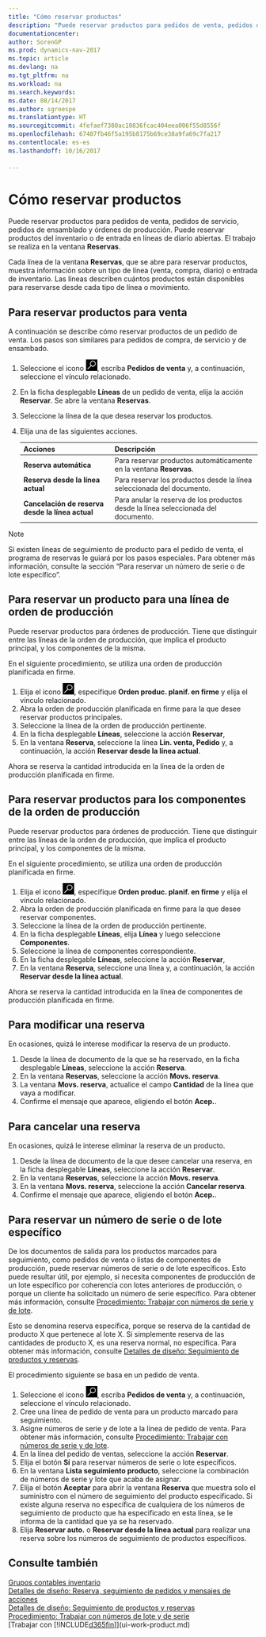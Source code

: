 ```yaml
---
title: "Cómo reservar productos"
description: "Puede reservar productos para pedidos de venta, pedidos de compra, y órdenes de producción. Puede reservar productos del inventario o de entrada en líneas de documento abiertas."
documentationcenter: 
author: SorenGP
ms.prod: dynamics-nav-2017
ms.topic: article
ms.devlang: na
ms.tgt_pltfrm: na
ms.workload: na
ms.search.keywords: 
ms.date: 08/14/2017
ms.author: sgroespe
ms.translationtype: HT
ms.sourcegitcommit: 4fefaef7380ac10836fcac404eea006f55d8556f
ms.openlocfilehash: 67487fb46f5a195b8175b69ce38a9fa69c7fa217
ms.contentlocale: es-es
ms.lasthandoff: 10/16/2017

---
```

# <a name="how-to-reserve-items"></a>Cómo reservar productos
Puede reservar productos para pedidos de venta, pedidos de servicio, pedidos de ensamblado y órdenes de producción. Puede reservar productos del inventario o de entrada en líneas de diario abiertas. El trabajo se realiza en la ventana **Reservas**.

Cada línea de la ventana **Reservas**, que se abre para reservar productos, muestra información sobre un tipo de línea (venta, compra, diario) o entrada de inventario. Las líneas describen cuántos productos están disponibles para reservarse desde cada tipo de línea o movimiento.

## <a name="to-reserve-items-for-sales"></a>Para reservar productos para venta
A continuación se describe cómo reservar productos de un pedido de venta. Los pasos son similares para pedidos de compra, de servicio y de ensambado.  
1.  Seleccione el icono ![Buscar página o informe](media/ui-search/search_small.png "icono Buscar página o informe"), escriba **Pedidos de venta** y, a continuación, seleccione el vínculo relacionado.  
2.  En la ficha desplegable **Líneas** de un pedido de venta, elija la acción **Reservar**. Se abre la ventana **Reservas**.  
3. Seleccione la línea de la que desea reservar los productos.  
4. Elija una de las siguientes acciones.  

    |**Acciones**|**Descripción**|
    |------------------|---------------------|  
    |**Reserva automática**|Para reservar productos automáticamente en la ventana **Reservas**.|  
    |**Reserva desde la línea actual**|Para reservar los productos desde la línea seleccionada del documento.|  
    |**Cancelación de reserva desde la línea actual**|Para anular la reserva de los productos desde la línea seleccionada del documento.|

> [!NOTE]  
>  Si existen líneas de seguimiento de producto para el pedido de venta, el programa de reservas le guiará por los pasos especiales. Para obtener más información, consulte la sección “Para reservar un número de serie o de lote específico”.  

## <a name="to-reserve-an-item-for-a-production-order-line"></a>Para reservar un producto para una línea de orden de producción  
Puede reservar productos para órdenes de producción. Tiene que distinguir entre las líneas de la orden de producción, que implica el producto principal, y los componentes de la misma.

En el siguiente procedimiento, se utiliza una orden de producción planificada en firme.   
1. Elija el icono ![Buscar página o informe](media/ui-search/search_small.png "icono Buscar página o informe"), especifique **Orden produc. planif. en firme** y elija el vínculo relacionado.  
2. Abra la orden de producción planificada en firme para la que desee reservar productos principales.  
3. Seleccione la línea de la orden de producción pertinente.  
4. En la ficha desplegable **Líneas**, seleccione la acción **Reservar**,
5. En la ventana **Reserva**, seleccione la línea **Lín. venta, Pedido** y, a continuación, la acción **Reservar desde la línea actual**.  

Ahora se reserva la cantidad introducida en la línea de la orden de producción planificada en firme.

## <a name="to-reserve-items-for-production-order-components"></a>Para reservar productos para los componentes de la orden de producción  
Puede reservar productos para órdenes de producción. Tiene que distinguir entre las líneas de la orden de producción, que implica el producto principal, y los componentes de la misma.

En el siguiente procedimiento, se utiliza una orden de producción planificada en firme.    
1. Elija el icono ![Buscar página o informe](media/ui-search/search_small.png "icono Buscar página o informe"), especifique **Orden produc. planif. en firme** y elija el vínculo relacionado.  
2. Abra la orden de producción planificada en firme para la que desee reservar componentes.  
3. Seleccione la línea de la orden de producción pertinente.  
4. En la ficha desplegable **Líneas**, elija **Línea** y luego seleccione **Componentes**.  
5. Seleccione la línea de componentes correspondiente.  
6. En la ficha desplegable **Líneas**, seleccione la acción **Reservar**,  
7. En la ventana **Reserva**, seleccione una línea y, a continuación, la acción **Reservar desde la línea actual**.  

Ahora se reserva la cantidad introducida en la línea de componentes de producción planificada en firme.

## <a name="to-change-a-reservation"></a>Para modificar una reserva  
En ocasiones, quizá le interese modificar la reserva de un producto.   
1. Desde la línea de documento de la que se ha reservado, en la ficha desplegable **Líneas**, seleccione la acción **Reserva**.  
2. En la ventana **Reservas**, seleccione la acción **Movs. reserva**.
3. La ventana **Movs. reserva**, actualice el campo **Cantidad** de la línea que vaya a modificar.
4. Confirme el mensaje que aparece, eligiendo el botón **Acep.**.

## <a name="to-cancel-a-reservation"></a>Para cancelar una reserva  
En ocasiones, quizá le interese eliminar la reserva de un producto.   
1. Desde la línea de documento de la que desee cancelar una reserva, en la ficha desplegable **Líneas**, seleccione la acción **Reservar**.  
2. En la ventana **Reservas**, seleccione la acción **Movs. reserva**.  
3.  En la ventana **Movs. reserva**, seleccione la acción **Cancelar reserva**.  
4.  Confirme el mensaje que aparece, eligiendo el botón **Acep.**.  

## <a name="to-reserve-a-specific-serial-or-lot-number"></a>Para reservar un número de serie o de lote específico  
De los documentos de salida para los productos marcados para seguimiento, como pedidos de venta o listas de componentes de producción, puede reservar números de serie o de lote específicos. Esto puede resultar útil, por ejemplo, si necesita componentes de producción de un lote específico por coherencia con lotes anteriores de producción, o porque un cliente ha solicitado un número de serie específico. Para obtener más información, consulte [Procedimiento: Trabajar con números de serie y de lote](inventory-how-work-item-tracking.md).

Esto se denomina reserva específica, porque se reserva de la cantidad de producto X que pertenece al lote X. Si simplemente reserva de las cantidades de producto X, es una reserva normal, no específica. Para obtener más información, consulte [Detalles de diseño: Seguimiento de productos y reservas](design-details-item-tracking-and-reservations.md).

El procedimiento siguiente se basa en un pedido de venta.    
1. Seleccione el icono ![Buscar página o informe](media/ui-search/search_small.png "icono Buscar página o informe"), escriba **Pedidos de venta** y, a continuación, seleccione el vínculo relacionado.  
2. Cree una línea de pedido de venta para un producto marcado para seguimiento.  
3. Asigne números de serie y de lote a la línea de pedido de venta. Para obtener más información, consulte [Procedimiento: Trabajar con números de serie y de lote](inventory-how-work-item-tracking.md).
4. En la línea del pedido de ventas, seleccione la acción **Reservar**.  
5. Elija el botón **Sí** para reservar números de serie o lote específicos.  
6. En la ventana  **Lista seguimiento producto**, seleccione la combinación de números de serie y lote que acaba de asignar.  
7. Elija el botón **Aceptar** para abrir la ventana **Reserva** que muestra solo el suministro con el número de seguimiento del producto especificado. Si existe alguna reserva no específica de cualquiera de los números de seguimiento de producto que ha especificado en esta línea, se le informa de la cantidad que ya se ha reservado.  
8. Elija **Reservar auto.** o **Reservar desde la línea actual** para realizar una reserva sobre los números de seguimiento de productos específicos.

## <a name="see-also"></a>Consulte también
[Grupos contables inventario](inventory-manage-inventory.md)  
[Detalles de diseño: Reserva, seguimiento de pedidos y mensajes de acciones](design-details-reservation-order-tracking-and-action-messaging.md)  
[Detalles de diseño: Seguimiento de productos y reservas](design-details-item-tracking-and-reservations.md)  
[Procedimiento: Trabajar con números de lote y de serie](inventory-how-work-item-tracking.md)  
[Trabajar con [!INCLUDE[d365fin](includes/d365fin_md.md)]](ui-work-product.md)

